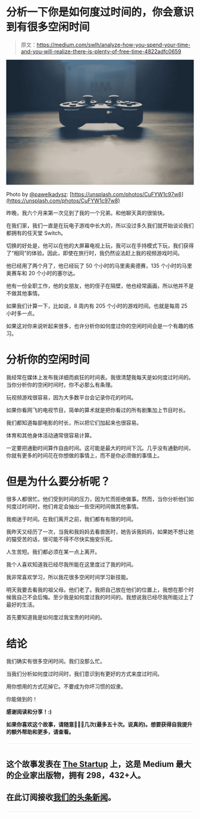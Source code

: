 # 分析一下你是如何度过时间的，你会意识到有很多空闲时间

> 原文：<https://medium.com/swlh/analyze-how-you-spend-your-time-and-you-will-realize-there-is-plenty-of-free-time-4822adfc0659>

![](img/e7de23a9ed2cab23b93c6195bb769dd2.png)

Photo by [@pawelkadysz](https://unsplash.com/@pawelkadysz): [https://unsplash.com/photos/CuFYW1c97w8](https://unsplash.com/photos/CuFYW1c97w8)

昨晚，我六个月来第一次见到了我的一个兄弟。和他聊天真的很愉快。

在我们家，我们一直是在玩电子游戏中长大的，所以没过多久我们就开始谈论我们都拥有的任天堂 Switch。

切换的好处是，他可以在他的大屏幕电视上玩，我可以在手持模式下玩，我们获得了“相同”的体验。因此，即使在旅行时，我仍然设法赶上我的视频游戏时间。

他已经用了两个月了，他已经玩了 50 个小时的马里奥奥德赛，135 个小时的马里奥赛车和 20 个小时的塞尔达。

他有一份全职工作，他的女朋友，他的侄子在隔壁，他也经常画画，所以他并不是不做其他事情。

如果我们计算一下，比如说，8 周内有 205 个小时的游戏时间。也就是每周 25 小时多一点。

如果这对你来说听起来很多，也许分析你如何度过你的空闲时间会是一个有趣的练习。

# 分析你的空闲时间

我经常在媒体上发布我详细而疯狂的时间表。我很清楚我每天是如何度过时间的。当你分析你的空闲时间时，你不必那么有条理。

玩视频游戏很容易，因为大多数平台会记录你花的时间。

如果你看网飞的电视节目，简单的算术就是把你看过的所有剧集加上节目时长。

我们都知道每部电影的时长，所以把它们加起来也很容易。

体育和其他身体活动通常很容易计算。

一定要把通勤时间算作自由时间。这可能是最大的时间下沉。几乎没有通勤时间，你就有更多的时间花在你想做的事情上，而不是你必须做的事情上。

# 但是为什么要分析呢？

很多人都很忙。他们受到时间的压力，因为忙而拒绝做事。然而，当你分析他们如何度过时间时，他们肯定会抽出一些空闲时间做其他事情。

我痴迷于时间。在我们离开之前，我们都有有限的时间。

我昨天又经历了一次，当我和我妈妈去看兽医时，她告诉我妈妈，如果她不想让她的猫受苦的话，很可能不得不尽快实施安乐死。

人生苦短。我们都必须在某一点上离开。

我个人喜欢知道我已经尽我所能在这里度过了我的时间。

我非常喜欢学习，所以我花很多空闲时间学习新技能。

明天我要去看我的祖父母。他们老了。我把自己放在他们的位置上，我想在那个时候我自己不会后悔。至少我是如何度过我的时间的。我想说我已经尽我所能过上了最好的生活。

首先要知道我是如何度过我宝贵的时间的。

# 结论

我们确实有很多空闲时间。我们没那么忙。

当我们分析如何度过时间时，我们意识到有更好的方式来度过时间。

用你想用的方式花掉它。不要成为你坏习惯的奴隶。

你能做到的！

**感谢阅读和分享！:)**

**如果你喜欢这个故事，请随意**👏👏👏**几次(最多五十次。说真的)。想要获得自我提升的额外帮助和更多，请查看**[](http://dannyforest.com/)****。****

**![](img/731acf26f5d44fdc58d99a6388fe935d.png)**

## **这个故事发表在 [The Startup](https://medium.com/swlh) 上，这是 Medium 最大的企业家出版物，拥有 298，432+人。**

## **在此订阅接收[我们的头条新闻](http://growthsupply.com/the-startup-newsletter/)。**

**![](img/731acf26f5d44fdc58d99a6388fe935d.png)**